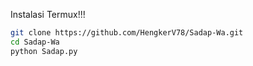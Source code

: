 Instalasi Termux!!!
```bash
git clone https://github.com/HengkerV78/Sadap-Wa.git 
cd Sadap-Wa
python Sadap.py
